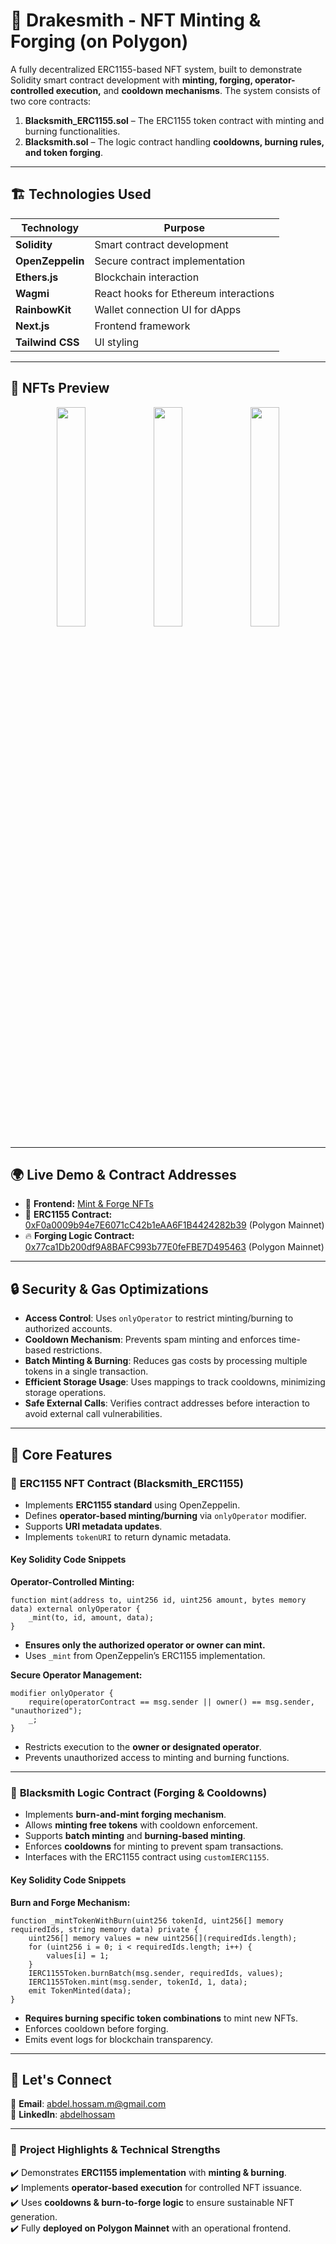 # 🚀 Drakesmith - NFT Minting & Forging (on Polygon)

A fully decentralized ERC1155-based NFT system, built to demonstrate Solidity smart contract development with **minting, forging, operator-controlled execution,** and **cooldown mechanisms**. The system consists of two core contracts:

1. **Blacksmith_ERC1155.sol** – The ERC1155 token contract with minting and burning functionalities.
2. **Blacksmith.sol** – The logic contract handling **cooldowns, burning rules, and token forging**.

---

## 🏗 **Technologies Used**
| **Technology**   | **Purpose** |
|----------------|------------|
| **Solidity**  | Smart contract development |
| **OpenZeppelin** | Secure contract implementation |
| **Ethers.js**  | Blockchain interaction |
| **Wagmi**  | React hooks for Ethereum interactions |
| **RainbowKit**  | Wallet connection UI for dApps |
| **Next.js**  | Frontend framework |
| **Tailwind CSS**  | UI styling |

---

## 📸 **NFTs Preview**
<div align="center">
  <img src="https://ipfs.io/ipfs/bafybeia3tnamrwjjuyu3ih3llwneycpmjzyvlnkhvmozuz5h3g5335y5y4/4.png" width="30%" />
  <img src="https://ipfs.io/ipfs/bafybeia3tnamrwjjuyu3ih3llwneycpmjzyvlnkhvmozuz5h3g5335y5y4/5.png" width="30%" />
  <img src="https://ipfs.io/ipfs/bafybeia3tnamrwjjuyu3ih3llwneycpmjzyvlnkhvmozuz5h3g5335y5y4/6.png" width="30%" />
</div>

---

## 🌍 **Live Demo & Contract Addresses**
- 🔗 **Frontend:** [Mint & Forge NFTs](https://prismatic-salmiakki-286dd3.netlify.app/)
- 📜 **ERC1155 Contract:** [0xF0a0009b94e7E6071cC42b1eAA6F1B4424282b39](https://polygonscan.com/address/0xF0a0009b94e7E6071cC42b1eAA6F1B4424282b39) (Polygon Mainnet)
- 🔥 **Forging Logic Contract:** [0x77ca1Db200df9A8BAFC993b77E0feFBE7D495463](https://polygonscan.com/address/0x77ca1Db200df9A8BAFC993b77E0feFBE7D495463) (Polygon Mainnet)

---

## 🔒 **Security & Gas Optimizations**
- **Access Control**: Uses `onlyOperator` to restrict minting/burning to authorized accounts.
- **Cooldown Mechanism**: Prevents spam minting and enforces time-based restrictions.
- **Batch Minting & Burning**: Reduces gas costs by processing multiple tokens in a single transaction.
- **Efficient Storage Usage**: Uses mappings to track cooldowns, minimizing storage operations.
- **Safe External Calls**: Verifies contract addresses before interaction to avoid external call vulnerabilities.

---

## 📌 **Core Features**

### 🔹 **ERC1155 NFT Contract (Blacksmith_ERC1155)**
- Implements **ERC1155 standard** using OpenZeppelin.
- Defines **operator-based minting/burning** via `onlyOperator` modifier.
- Supports **URI metadata updates**.
- Implements `tokenURI` to return dynamic metadata.

#### **Key Solidity Code Snippets**

**Operator-Controlled Minting:**
```solidity
function mint(address to, uint256 id, uint256 amount, bytes memory data) external onlyOperator {
    _mint(to, id, amount, data);
}
```
- **Ensures only the authorized operator or owner can mint.**
- Uses `_mint` from OpenZeppelin’s ERC1155 implementation.

**Secure Operator Management:**
```solidity
modifier onlyOperator {
    require(operatorContract == msg.sender || owner() == msg.sender, "unauthorized");
    _;
}
```
- Restricts execution to the **owner or designated operator**.
- Prevents unauthorized access to minting and burning functions.

---

### 🔹 **Blacksmith Logic Contract (Forging & Cooldowns)**
- Implements **burn-and-mint forging mechanism**.
- Allows **minting free tokens** with cooldown enforcement.
- Supports **batch minting** and **burning-based minting**.
- Enforces **cooldowns** for minting to prevent spam transactions.
- Interfaces with the ERC1155 contract using `customIERC1155`.

#### **Key Solidity Code Snippets**

**Burn and Forge Mechanism:**
```solidity
function _mintTokenWithBurn(uint256 tokenId, uint256[] memory requiredIds, string memory data) private {
    uint256[] memory values = new uint256[](requiredIds.length);
    for (uint256 i = 0; i < requiredIds.length; i++) {
        values[i] = 1;
    }
    IERC1155Token.burnBatch(msg.sender, requiredIds, values);
    IERC1155Token.mint(msg.sender, tokenId, 1, data);
    emit TokenMinted(data);
}
```
- **Requires burning specific token combinations** to mint new NFTs.
- Enforces cooldown before forging.
- Emits event logs for blockchain transparency.

---

## 📩 **Let's Connect**
📧 **Email**: [abdel.hossam.m@gmail.com](mailto:abdel.hossam.m@gmail.com)  
💼 **LinkedIn**: [abdelhossam](https://www.linkedin.com/in/abdelhossam/)  

---

### 🎯 **Project Highlights & Technical Strengths**
✔️ Demonstrates **ERC1155 implementation** with **minting & burning**.  
✔️ Implements **operator-based execution** for controlled NFT issuance.  
✔️ Uses **cooldowns & burn-to-forge logic** to ensure sustainable NFT generation.    
✔️ Fully **deployed on Polygon Mainnet** with an operational frontend.

